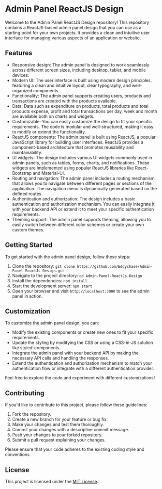 # Admin Panel ReactJS Design

Welcome to the Admin Panel ReactJS Design repository! This repository contains a ReactJS-based admin panel design that you can use as a starting point for your own projects. It provides a clean and intuitive user interface for managing various aspects of an application or website.

## Features

- Responsive design: The admin panel is designed to work seamlessly across different screen sizes, including desktop, tablet, and mobile devices.
- Modern UI: The user interface is built using modern design principles, featuring a clean and intuitive layout, clear typography, and well-organized components.
- Functionality: The admin panel supports creating users, products and transactions are created with the products available. 
- Data: Data such as expenditure on products, total products and total products expense, profit and total transactions per day, week and month are available both on charts and widgets.
- Customizable: You can easily customize the design to fit your specific requirements. The code is modular and well-structured, making it easy to modify or extend the functionality.
- ReactJS components: The admin panel is built using ReactJS, a popular JavaScript library for building user interfaces. ReactJS provides a component-based architecture that promotes reusability and maintainability.
- UI widgets: The design includes various UI widgets commonly used in admin panels, such as tables, forms, charts, and notifications. These widgets are implemented using popular ReactJS libraries like React-Bootstrap and Material-UI.
- Routing and navigation: The admin panel includes a routing mechanism that allows you to navigate between different pages or sections of the application. The navigation menu is dynamically generated based on the defined routes.
- Authentication and authorization: The design includes a basic authentication and authorization mechanism. You can easily integrate it with your backend API or extend it to meet your specific authentication requirements.
- Theming support: The admin panel supports theming, allowing you to easily switch between different color schemes or create your own custom themes.


## Getting Started

To get started with the admin panel design, follow these steps:

1. Clone the repository: `git clone https://github.com/Eddychase/Admin-Panel-ReactJs-Design.git`
2. Navigate to the project directory: `cd Admin-Panel-ReactJs-Design`
3. Install the dependencies: `npm install`
4. Start the development server: `npm start`
5. Open your browser and visit `http://localhost:3000` to see the admin panel in action.

## Customization

To customize the admin panel design, you can:

- Modify the existing components or create new ones to fit your specific requirements.
- Update the styling by modifying the CSS or using a CSS-in-JS solution like styled-components.
- Integrate the admin panel with your backend API by making the necessary API calls and handling the responses.
- Extend the authentication and authorization mechanism to match your authentication flow or integrate with a different authentication provider.

Feel free to explore the code and experiment with different customizations!

## Contributing

If you'd like to contribute to this project, please follow these guidelines:

1. Fork the repository.
2. Create a new branch for your feature or bug fix.
3. Make your changes and test them thoroughly.
4. Commit your changes with a descriptive commit message.
5. Push your changes to your forked repository.
6. Submit a pull request explaining your changes.

Please ensure that your code adheres to the existing coding style and conventions.

## License

This project is licensed under the [MIT License](LICENSE).
